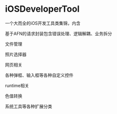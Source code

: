 # iOSDeveloperTool
一个大而全的iOS开发工具类集锦，内含

基于AFN的请求封装包含错误处理、逻辑解耦、业务拆分

文件管理

照片选择器

网页相关

各种弹框、输入框等各种自定义控件

runtime相关

色值转换

系统工具等各种扩展分类




